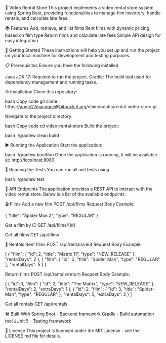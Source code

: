 🎥 Video Rental Store
This project implements a video rental store system using Spring Boot, providing functionalities to manage film inventory, handle rentals, and calculate late fees.

📚 Features
Add, retrieve, and list films
Rent films with dynamic pricing based on film type
Return films and calculate late fees
Simple API design for easy integration

🚀 Getting Started
These instructions will help you set up and run the project on your local machine for development and testing purposes.

📋 Prerequisites
Ensure you have the following installed:

Java JDK 17: Required to run the project.
Gradle: The build tool used for dependency management and running tasks.

⚙️ Installation
Clone this repository:

bash
Copy code
git clone https://angie27manrique@bitbucket.org/chimeralabs/rental-video-store.git

Navigate to the project directory:

bash
Copy code
cd video-rental-store
Build the project:

bash
./gradlew clean build

▶️ Running the Application
Start the application:

bash
./gradlew bootRun
Once the application is running, it will be available at:
http://localhost:8080

🔄 Running the Tests
You can run all unit tests using:

bash
./gradlew test

📡 API Endpoints
The application provides a REST API to interact with the video rental store. Below is a list of the available endpoints:

🎬 Films
Add a new film
POST /api/films
Request Body Example:

{
    "title": "Spider Man 2",
    "type": "REGULAR"
}

Get a film by ID
GET /api/films/{id}

Get all films
GET /api/films

🎥 Rentals
Rent films
POST /api/rentals/rent
Request Body Example:

[
  {
    "film": {
      "id": 2,
      "title": "Matrix 11",
      "type": "NEW_RELEASE"
    },
    "rentalDays": 2
  },
  {
    "film": {
      "id": 3,
      "title": "Spider Man",
      "type": "REGULAR"
    },
    "rentalDays": 5
  }
]


Return films
POST /api/rentals/return
Request Body Example:

[
  {
    "id": 1,
    "film": {
      "id": 2,
      "title": "The Matrix",
      "type": "NEW_RELEASE"
    },
    "rentalDays": 2,
    "extraDays": 1
  },
  {
    "id": 2,
    "film": {
      "id": 3,
      "title": "Spider-Man",
      "type": "REGULAR"
    },
    "rentalDays": 5,
    "extraDays": 2
  }
]


Get all rentals
GET /api/rentals

🛠️ Built With
Spring Boot - Backend framework
Gradle - Build automation tool
JUnit 5 - Testing framework

📄 License
This project is licensed under the MIT License - see the LICENSE.md file for details.